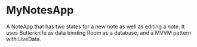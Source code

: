 # MyNotesApp
A NoteApp that has two states for a new note as well as editing a note. It uses Butterknife as data binding Room as a database,
and a MVVM pattern with LiveData.
